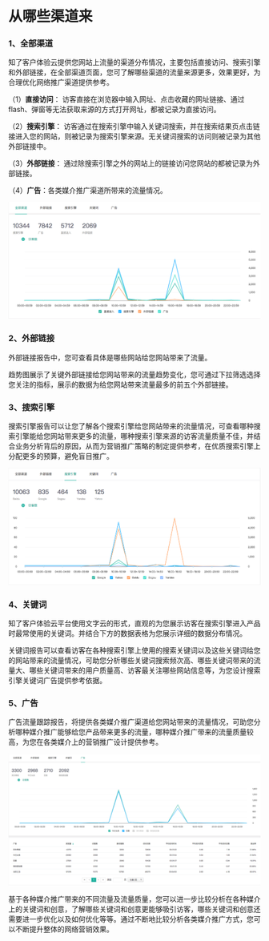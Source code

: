 # 从哪些渠道来

### 1、全部渠道

知了客户体验云提供您网站上流量的渠道分布情况，主要包括直接访问、搜索引擎和外部链接，在全部渠道页面，您可了解哪些渠道的流量来源更多，效果更好，为合理优化网络推广渠道提供参考。

（1）**直接访问**：
 访客直接在浏览器中输入网址、点击收藏的网址链接、通过flash、弹窗等无法获取来源的方式打开网址，都被记录为直接访问。

（2）**搜索引擎**：
访客通过在搜索引擎中输入关键词搜索，并在搜索结果页点击链接进入您的网站，则被记录为搜索引擎来源。无关键词搜索的访问则被记录为其他外部链接中。

（3）**外部链接**：
通过除搜索引擎之外的网站上的链接访问您网站的都被记录为外部链接。

（4）**广告**：各类媒介推广渠道所带来的流量情况。

![&#x5168;&#x90E8;&#x6E20;&#x9053;&#x6570;&#x636E;&#x5C55;&#x793A;&#x56FE;](../.gitbook/assets/ping-mu-kuai-zhao-20180815-xia-wu-8.12.44.png)

### 2、外部链接

外部链接报告中，您可查看具体是哪些网站给您网站带来了流量。

趋势图展示了关键外部链接给您网站带来的流量趋势变化，您可通过下拉筛选选择您关注的指标，展示的数据为给您网站带来流量最多的前五个外部链接。

### 3、搜索引擎

 搜索引擎报告可以让您了解各个搜索引擎给您网站带来的流量情况，可查看哪种搜索引擎能给您网站带来更多的流量，哪种搜索引擎来源的访客流量质量不佳，并结合业务分析背后的原因，从而为营销推广策略的制定提供参考，在优质搜索引擎上分配更多的预算，避免盲目推广。

![&#x641C;&#x7D22;&#x5F15;&#x64CE;&#x6D41;&#x91CF;&#x62A5;&#x544A;](../.gitbook/assets/ping-mu-kuai-zhao-20180815-xia-wu-8.25.48.png)

### 4、关键词


知了客户体验云平台使用文字云的形式，直观的为您展示访客在搜索引擎进入产品时最常使用的关键词。并结合下方的数据表格为您展示详细的数据分布情况。

关键词报告可以查看访客在各种搜索引擎上使用的搜索关键词以及这些关键词给您的网站带来的流量情况，可助您分析哪些关键词搜索频次高、哪些关键词带来的流量大、哪些关键词带来的用户质量高、访客最关注哪些网站信息等，为您设计搜索引擎关键词广告提供参考依据。

### 5、广告

 广告流量跟踪报告，将提供各类媒介推广渠道给您网站带来的流量情况，可助您分析哪种媒介推广能够给您产品带来更多的流量，哪种媒介推广带来的流量质量较高，为您在各类媒介上的营销推广设计提供参考。

![&#x5E7F;&#x544A;&#x6D41;&#x91CF;&#x8DDF;&#x8E2A;&#x62A5;&#x544A;](../.gitbook/assets/ping-mu-kuai-zhao-20180815-xia-wu-8.27.17.png)

基于各种媒介推广带来的不同流量及流量质量，您可以进一步比较分析在各种媒介上的关键词和创意，了解哪些关键词和创意更能够吸引访客，哪些关键词和创意还需要进一步优化以及如何优化等等。通过不断地比较分析各类媒介推广方式，您可以不断提升整体的网络营销效果。

